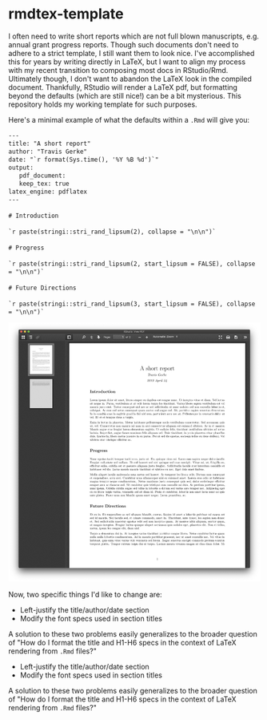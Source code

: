 # rmdtex-template

I often need to write short reports which are not full blown manuscripts, e.g. annual grant progress reports. Though such documents don't need to adhere to a strict template, I still want them to look nice. I've accomplished this for years by writing directly in LaTeX, but I want to align my process with my recent transition to composing most docs in RStudio/Rmd. Ultimately though, I don't want to abandon the LaTeX look in the compiled document. Thankfully, RStudio will render a LaTeX pdf, but formatting beyond the defaults (which are still nice!) can be a bit mysterious. This repository holds my working template for such purposes.

Here's a minimal example of what the defaults within a `.Rmd` will give you:

```
---
title: "A short report"
author: "Travis Gerke"
date: "`r format(Sys.time(), '%Y %B %d')`"
output: 
   pdf_document: 
   keep_tex: true
latex_engine: pdflatex
---
   
# Introduction

`r paste(stringi::stri_rand_lipsum(2), collapse = "\n\n")`

# Progress

`r paste(stringi::stri_rand_lipsum(2, start_lipsum = FALSE), collapse = "\n\n")`

# Future Directions

`r paste(stringi::stri_rand_lipsum(3, start_lipsum = FALSE), collapse = "\n\n")`
```
![Default rendered pdf](figures/default.png)

Now, two specific things I'd like to change are: 

* Left-justify the title/author/date section
* Modify the font specs used in section titles

A solution to these two problems easily generalizes to the broader question of "How do I format the title and H1-H6 specs in the context of LaTeX rendering from `.Rmd` files?"

* Left-justify the title/author/date section
* Modify the font specs used in section titles

A solution to these two problems easily generalizes to the broader question of "How do I format the title and H1-H6 specs in the context of LaTeX rendering from `.Rmd` files?"

